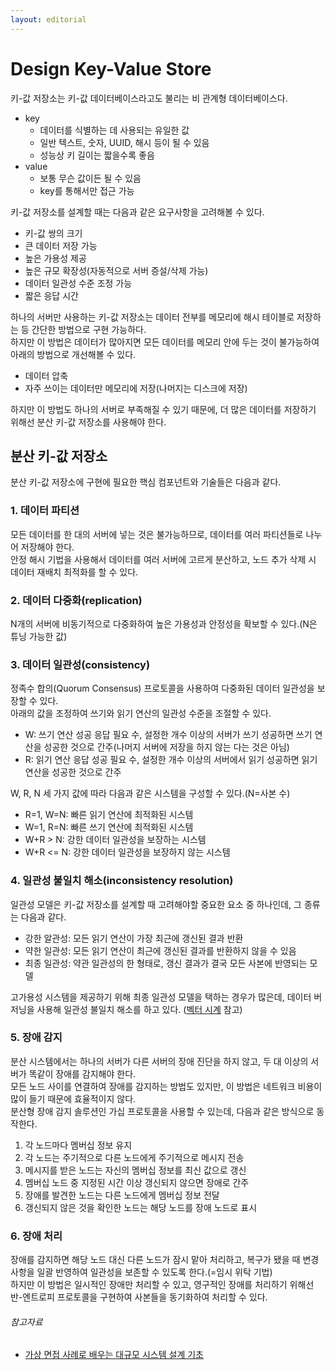 ```yaml
---
layout: editorial
---
```


# Design Key-Value Store

키-값 저장소는 키-값 데이터베이스라고도 불리는 비 관계형 데이터베이스다.

- key
    - 데이터를 식별하는 데 사용되는 유일한 값
    - 일반 텍스트, 숫자, UUID, 해시 등이 될 수 있음
    - 성능상 키 길이는 짧을수록 좋음
- value
    - 보통 무슨 값이든 될 수 있음
    - key를 통해서만 접근 가능

키-값 저장소를 설계할 때는 다음과 같은 요구사항을 고려해볼 수 있다.

- 키-값 쌍의 크기
- 큰 데이터 저장 가능
- 높은 가용성 제공
- 높은 규모 확장성(자동적으로 서버 증설/삭제 가능)
- 데이터 일관성 수준 조정 가능
- 짧은 응답 시간

하나의 서버만 사용하는 키-값 저장소는 데이터 전부를 메모리에 해시 테이블로 저장하는 등 간단한 방법으로 구현 가능하다.  
하지만 이 방법은 데이터가 많아지면 모든 데이터를 메모리 안에 두는 것이 불가능하여 아래의 방법으로 개선해볼 수 있다.

- 데이터 압축
- 자주 쓰이는 데이터만 메모리에 저장(나머지는 디스크에 저장)

하지만 이 방법도 하나의 서버로 부족해질 수 있기 때문에, 더 많은 데이터를 저장하기 위해선 분산 키-값 저장소를 사용해야 한다.

## 분산 키-값 저장소

분산 키-값 저장소에 구현에 필요한 핵심 컴포넌트와 기술들은 다음과 같다.

### 1. 데이터 파티션

모든 데이터를 한 대의 서버에 넣는 것은 불가능하므로, 데이터를 여러 파티션들로 나누어 저장해야 한다.  
안정 해시 기법을 사용해서 데이터를 여러 서버에 고르게 분산하고, 노드 추가 삭제 시 데이터 재배치 최적화를 할 수 있다.

### 2. 데이터 다중화(replication)

N개의 서버에 비동기적으로 다중화하여 높은 가용성과 안정성을 확보할 수 있다.(N은 튜닝 가능한 값)

### 3. 데이터 일관성(consistency)

정족수 합의(Quorum Consensus) 프로토콜을 사용하여 다중화된 데이터 일관성을 보장할 수 있다.  
아래의 값을 조정하여 쓰기와 읽기 연산의 일관성 수준을 조절할 수 있다.

- W: 쓰기 연산 성공 응답 필요 수, 설정한 개수 이상의 서버가 쓰기 성공하면 쓰기 연산을 성공한 것으로 간주(나머지 서버에 저장을 하지 않는 다는 것은 아님)
- R: 읽기 연산 응답 성공 필요 수, 설정한 개수 이상의 서버에서 읽기 성공하면 읽기 연산을 성공한 것으로 간주

W, R, N 세 가지 값에 따라 다음과 같은 시스템을 구성할 수 있다.(N=사본 수)

- R=1, W=N: 빠른 읽기 연산에 최적화된 시스템
- W=1, R=N: 빠른 쓰기 연산에 최적화된 시스템
- W+R > N: 강한 데이터 일관성을 보장하는 시스템
- W+R <= N: 강한 데이터 일관성을 보장하지 않는 시스템

### 4. 일관성 불일치 해소(inconsistency resolution)

일관성 모델은 키-값 저장소를 설계할 때 고려해야할 중요한 요소 중 하나인데, 그 종류는 다음과 같다.

- 강한 알관성: 모든 읽기 연산이 가장 최근에 갱신된 결과 반환
- 약한 일관성: 모든 읽기 연산이 최근에 갱신된 결과를 반환하지 않을 수 있음
- 최종 일관성: 약관 일관성의 한 형태로, 갱신 결과가 결국 모든 사본에 반영되는 모델

고가용성 시스템을 제공하기 위해 최종 일관성 모델을 택하는 경우가 많은데, 데이터 버저닝을 사용해 일관성 불일치 해소를 하고 있다.
([벡터 시계](https://en.wikipedia.org/wiki/Vector_clock) 참고)

### 5. 장애 감지

분산 시스템에서는 하나의 서버가 다른 서버의 장애 진단을 하지 않고, 두 대 이상의 서버가 똑같이 장애를 감지해야 한다.  
모든 노드 사이를 연결하여 장애를 감지하는 방법도 있지만, 이 방법은 네트워크 비용이 많이 들기 때문에 효율적이지 않다.  
분산형 장애 감지 솔루션인 가십 프로토콜을 사용할 수 있는데, 다음과 같은 방식으로 동작한다.

1. 각 노드마다 멤버십 정보 유지
2. 각 노드는 주기적으로 다른 노드에게 주기적으로 메시지 전송
3. 메시지를 받은 노드는 자신의 멤버십 정보를 최신 값으로 갱신
4. 멤버십 노드 중 지정된 시간 이상 갱신되지 않으면 장애로 간주
5. 장애를 발견한 노드는 다른 노드에게 멤버십 정보 전달
6. 갱신되지 않은 것을 확인한 노드는 해당 노드를 장애 노드로 표시

### 6. 장애 처리

장애를 감지하면 해당 노드 대신 다른 노드가 잠시 맡아 처리하고, 복구가 됐을 때 변경사항을 일괄 반영하여 일관성을 보존할 수 있도록 한다.(=임시 위탁 기법)  
하지만 이 방법은 일시적인 장애만 처리할 수 있고, 영구적인 장애를 처리하기 위해선 반-엔트로피 프로토콜을 구현하여 사본들을 동기화하여 처리할 수 있다.

###### 참고자료

- [가상 면접 사례로 배우는 대규모 시스템 설계 기초](https://kobic.net/book/bookInfo/view.do?isbn=9788966263158)
